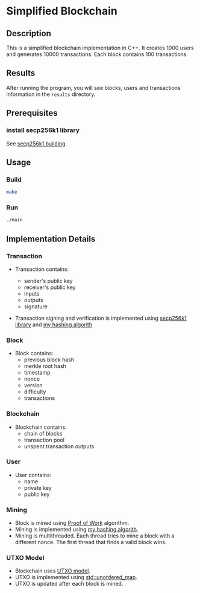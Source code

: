 # Simplified Blockchain

## Description

This is a simplified blockchain implementation in C++. It creates 1000 users and generates 10000 transactions. Each block contains 100 transactions.

## Results

After running the program, you will see blocks, users and transactions information in the `results` directory.

## Prerequisites

### install secp256k1 library

See [secp256k1 building](https://github.com/bitcoin-core/secp256k1#building-on-posix-systems).

## Usage

### Build

```bash
make
```

### Run

```bash
./main
```

## Implementation Details

### Transaction

- Transaction contains:
  - sender's public key
  - receiver's public key
  - inputs
  - outputs
  - signature

- Transaction signing and verification is implemented using [secp256k1 library](https://github.com/bitcoin-core/secp256k1) and [my hashing algorith](https://github.com/rimvydascivilis/blockchain-1)

### Block

- Block contains:
  - previous block hash
  - merkle root hash
  - timestamp
  - nonce
  - version
  - difficulty
  - transactions

### Blockchain

- Blockchain contains:
  - chain of blocks
  - transaction pool
  - unspent transaction outputs

### User

- User contains:
  - name
  - private key
  - public key

### Mining

- Block is mined using [Proof of Work](https://en.wikipedia.org/wiki/Proof_of_work) algorithm.
- Mining is implemented using [my hashing algorith](https://github.com/rimvydascivilis/blockchain-1).
- Mining is multithreaded. Each thread tries to mine a block with a different nonce. The first thread that finds a valid block wins.

### UTXO Model

- Blockchain uses [UTXO model](https://en.wikipedia.org/wiki/Unspent_transaction_output).
- UTXO is implemented using [std::unordered_map](https://en.cppreference.com/w/cpp/container/unordered_map).
- UTXO is updated after each block is mined.
